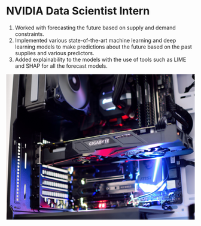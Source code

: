 # NVIDIA Data Scientist Intern

1. Worked with forecasting the future based on supply and demand constraints. 
2. Implemented various state-of-the-art machine learning and deep learning models to make predictions about the future based on the past supplies and various predictors. 
3. Added explainability to the models with the use of tools such as LIME and SHAP for all the forecast models. 

![](https://github.com/suhasmaddali/Images/blob/main/rafael-pol-6b5uqlWabB0-unsplash.jpg)
